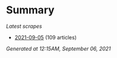 # Summary
*Latest scrapes*
* [2021-09-05](https://github.com/nuuuwan/news_lk/blob/data/news_lk.2021-09-05.json) (109 articles)

*Generated at 12:15AM, September 06, 2021*
